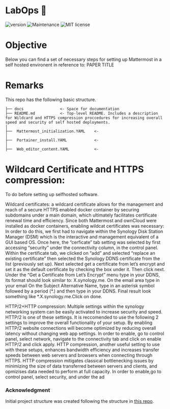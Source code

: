 # LabOps :microscope:

![version](https://img.shields.io/badge/version-1.0-blue) ![Maintenance](https://img.shields.io/badge/Maintained%3F-yes-green.svg) ![MIT license](https://img.shields.io/badge/License-MIT-blue.svg)

# Objective

Below you can find a set of necessary steps for setting up Mattermost in a self hosted environent in reference to: PAPER TITLE

# Remarks

This repo has the following basic structure.

```
├── docs                <- Space for documentation
├── README.md           <- Top-level README. Includes a description for Wildcard and HTTPS compression proccedures for increasing overall speed and security of self hosted deployments. 
│
├──  Mattermost_initialization.YAML    <-
│
├──  Portainer_install.YAML            <-
│
├──  Web_editor_content.YAML           <-   
```


# Wildcard Certificate and HTTPS compression:

To do before setting up selfhosted software. 

Wildcard certificates: a wildcard certificate allows for the management and reach of a secure HTTPS enabled docker container by securing subdomains under a main domain, which ultimately facilitates certificate renewal time and efficiency. Since both Mattermost and ownCloud were installed as docker containers, enabling wildcat certificates was necessary: In order to do this, we first had to navigate within the Synology Disk Station Manager (DSM) which is the interactive and management equivalent of a GUI based OS. Once here, the “cerficate” tab setting was selected by first accessing “security” under the connectivity column,  in the control panel. Within the certificate tab, we clicked on “add” and selected “replace an existing certificate” then selected the Synology DDNS certificate from the list (previously set up). Next selected get a certificate from let’s encrypt and set it as the default certificate by checking the box under it. Then click next. Under the “Get a Certificate from Let’s Encrypt” menu type in your DDNS, its format should look similar to: X.synology.me. On the email area type in your email On the Subject Alternative Name, type in an asterisk symbol followed by a period (*.) and then type in your DDNS. Final result look something like *.X.synology.me.Click on done. 

HTTP/2+HTTP compression: Multiple settings within the synology networking system can be easily activated to increase security and speed. HTTP/2 is one of these settings. It is reccomended to use the following 2 settings to improve the overall functionality of your setup. By enabling HTTP/2 website connections will become optimized by reducing overall latency without changing web app settings. In order to enable, go to control panel, select network, navigate to the connectivity tab and click on enable HTTP/2 and click apply. HTTP compression, another useful setting to use with these setups, enhances bandwidth efficiency and increases transfer speeds between web servers and browsers when connecting through HTTPS. HTTP compression mitigates classical bottlenecking issues by minimizing the size of data transferred between servers and clients, and opmizises data needed to perform at full capacity. In order to enable,go to control panel, select security, and under the ad



### Acknowledgment

Initial project structure was created following the structure in [this repo](https://github.com/malill/research-template).
